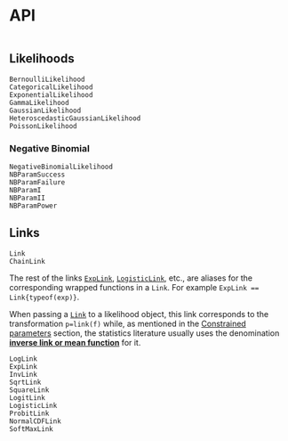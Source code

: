 # API

```@index
```

## Likelihoods

```@docs
BernoulliLikelihood
CategoricalLikelihood
ExponentialLikelihood
GammaLikelihood
GaussianLikelihood
HeteroscedasticGaussianLikelihood
PoissonLikelihood
```

### Negative Binomial

```@docs
NegativeBinomialLikelihood
NBParamSuccess
NBParamFailure
NBParamI
NBParamII
NBParamPower
```

## Links

```@docs
Link
ChainLink
```

The rest of the links [`ExpLink`](@ref), [`LogisticLink`](@ref), etc.,
are aliases for the corresponding wrapped functions in a `Link`.
For example `ExpLink == Link{typeof(exp)}`.

When passing a [`Link`](@ref) to a likelihood object, this link 
corresponds to the transformation `p=link(f)` while, as mentioned in the
[Constrained parameters](@ref) section, the statistics literature usually uses
 the denomination [**inverse link or mean function**](https://en.wikipedia.org/wiki/Generalized_linear_model#Link_function) for it.

```@docs
LogLink
ExpLink
InvLink
SqrtLink
SquareLink
LogitLink
LogisticLink
ProbitLink
NormalCDFLink
SoftMaxLink
```
